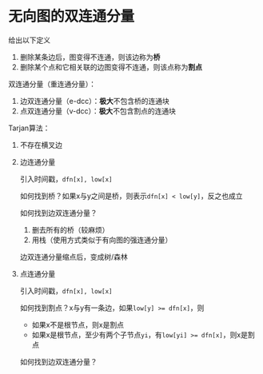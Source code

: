 # 无向图的双连通分量

给出以下定义

1. 删除某条边后，图变得不连通，则该边称为**桥**
2. 删除某个点和它相关联的边图变得不连通，则该点称为**割点**

双连通分量（重连通分量）：

1. 边双连通分量（e-dcc）：**极大**不包含桥的连通块
2. 点双连通分量（v-dcc）：**极大**不包含割点的连通块

Tarjan算法：

1. 不存在横叉边

2. 边连通分量

   引入时间戳，`dfn[x], low[x]`

   如何找到桥？如果x与y之间是桥，则表示`dfn[x] < low[y]`，反之也成立

   如何找到边双连通分量？

   1. 删去所有的桥（较麻烦）
   2. 用栈（使用方式类似于有向图的强连通分量）

   边双连通分量缩点后，变成树/森林

3. 点连通分量

   引入时间戳，`dfn[x], low[x]`

   如何找到割点？x与y有一条边，如果`low[y] >= dfn[x]`，则

   - 如果x不是根节点，则x是割点
   - 如果x是根节点，至少有两个子节点`yi`，有`low[yi] >= dfn[x]`，则x是割点

   如何找到边双连通分量？